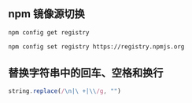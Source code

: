 ## npm 镜像源切换

```bash title="查看当前使用的镜像源"
npm config get registry
```

```bash title="切换官方镜像源"
npm config set registry https://registry.npmjs.org
```

## 替换字符串中的回车、空格和换行

```js
string.replace(/\n|\ +|\\/g, "")
```
